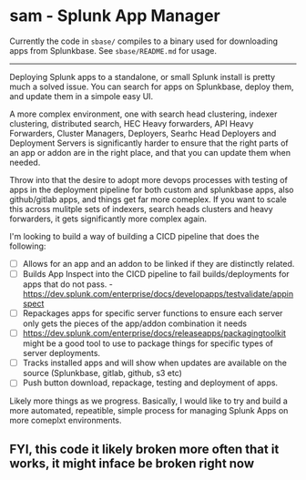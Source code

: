 # sam - Splunk App Manager

Currently the code in `sbase/` compiles to a binary used for downloading apps from Splunkbase.  See `sbase/README.md` for usage.

---

Deploying Splunk apps to a standalone, or small Splunk install is pretty much a solved issue.  You can search for apps on Splunkbase, deploy them, and update them in a simpole easy UI.

A more complex environment, one with search head clustering, indexer clustering, distributed search, HEC Heavy forwarders, API Heavy Forwarders, Cluster Managers, Deployers, Searhc Head Deployers and Deployment Servers is significantly harder to ensure that the right parts of an app or addon are in the right place, and that you can update them when needed.

Throw into that the desire to adopt more devops processes with testing of apps in the deployment pipeline for both custom and splunkbase apps, also github/gitlab apps, and things get far more comeplex.  If you want to scale this across mulitple sets of indexers, search heads clusters and heavy forwarders, it gets significantly more complex again.

I'm looking to build a way of building a CICD pipeline that does the following:

- [ ] Allows for an app and an addon to be linked if they are distinctly related.
- [ ] Builds App Inspect into the CICD pipeline to fail builds/deployments for apps that do not pass. - <https://dev.splunk.com/enterprise/docs/developapps/testvalidate/appinspect>
- [ ] Repackages apps for specific server functions to ensure each server only gets the pieces of the app/addon combination it needs
- [ ] <https://dev.splunk.com/enterprise/docs/releaseapps/packagingtoolkit> might be a good tool to use to package things for specific types of server deployments.
- [ ] Tracks installed apps and will show when updates are available on the source (Splunkbase, gitlab, github, s3 etc)
- [ ] Push button download, repackage, testing and deployment of apps.

Likely more things as we progress.  Basically, I would like to try and build a more automated, repeatible, simple process for managing Splunk Apps on more comeplxt environments.

## FYI, this code it likely broken more often that it works, it might inface be broken right now
